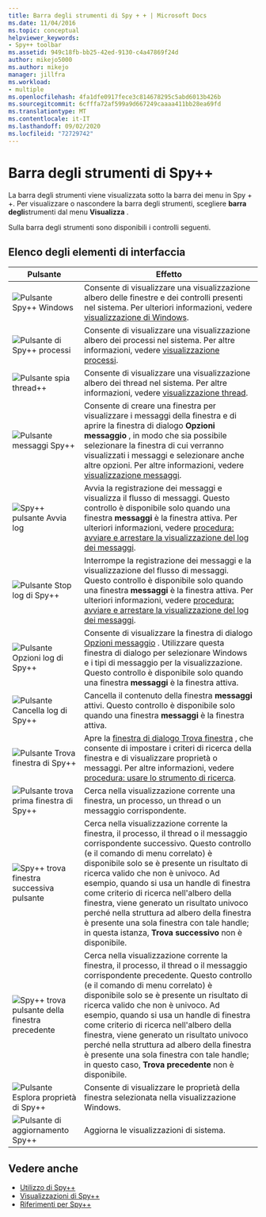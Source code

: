```yaml
---
title: Barra degli strumenti di Spy + + | Microsoft Docs
ms.date: 11/04/2016
ms.topic: conceptual
helpviewer_keywords:
- Spy++ toolbar
ms.assetid: 949c18fb-bb25-42ed-9130-c4a47869f24d
author: mikejo5000
ms.author: mikejo
manager: jillfra
ms.workload:
- multiple
ms.openlocfilehash: 4fa1dfe0917fece3c814678295c5abd6013b426b
ms.sourcegitcommit: 6cfffa72af599a9d667249caaaa411bb28ea69fd
ms.translationtype: MT
ms.contentlocale: it-IT
ms.lasthandoff: 09/02/2020
ms.locfileid: "72729742"
---
```

# <a name="spy-toolbar"></a>Barra degli strumenti di Spy++
La barra degli strumenti viene visualizzata sotto la barra dei menu in Spy + +. Per visualizzare o nascondere la barra degli strumenti, scegliere **barra degli**strumenti dal menu **Visualizza** .

 Sulla barra degli strumenti sono disponibili i controlli seguenti.

## <a name="uielement-list"></a>Elenco degli elementi di interfaccia

|Pulsante|Effetto|
|------------|------------|
|![Pulsante Spy&#43;&#43; Windows](../debugger/media/icon_spy--_windows.gif "Icon_Spy + + _Windows")|Consente di visualizzare una visualizzazione albero delle finestre e dei controlli presenti nel sistema. Per ulteriori informazioni, vedere [visualizzazione di Windows](../debugger/windows-view.md).|
|![Pulsante di Spy&#43;&#43; processi](../debugger/media/icon_spy--_processes.gif "Icon_Spy + + _Processes")|Consente di visualizzare una visualizzazione albero dei processi nel sistema. Per altre informazioni, vedere [visualizzazione processi](../debugger/processes-view.md).|
|![Pulsante spia thread&#43;&#43; ](../debugger/media/icon_spy--_threads.gif "Icon_Spy + + _Threads")|Consente di visualizzare una visualizzazione albero dei thread nel sistema. Per altre informazioni, vedere [visualizzazione thread](../debugger/threads-view.md).|
|![Pulsante messaggi Spy&#43;&#43; ](../debugger/media/icon_spy--_messages.gif "Icon_Spy + + _Messages")|Consente di creare una finestra per visualizzare i messaggi della finestra e di aprire la finestra di dialogo **Opzioni messaggio** , in modo che sia possibile selezionare la finestra di cui verranno visualizzati i messaggi e selezionare anche altre opzioni. Per altre informazioni, vedere [visualizzazione messaggi](../debugger/messages-view.md).|
|![Spy&#43;&#43; pulsante Avvia log](../debugger/media/icon_spy--_startlog.gif "Icon_Spy + + _StartLog")|Avvia la registrazione dei messaggi e visualizza il flusso di messaggi. Questo controllo è disponibile solo quando una finestra **messaggi** è la finestra attiva. Per ulteriori informazioni, vedere [procedura: avviare e arrestare la visualizzazione del log dei messaggi](../debugger/how-to-start-and-stop-the-message-log-display.md).|
|![Pulsante Stop log di Spy&#43;&#43; ](../debugger/media/icon_spy--_stoplog.gif "Icon_Spy + + _StopLog")|Interrompe la registrazione dei messaggi e la visualizzazione del flusso di messaggi. Questo controllo è disponibile solo quando una finestra **messaggi** è la finestra attiva. Per ulteriori informazioni, vedere [procedura: avviare e arrestare la visualizzazione del log dei messaggi](../debugger/how-to-start-and-stop-the-message-log-display.md).|
|![Pulsante Opzioni log di Spy&#43;&#43; ](../debugger/media/icon_spy--_logoptions.gif "Icon_Spy + + _LogOptions")|Consente di visualizzare la finestra di dialogo [Opzioni messaggio](../debugger/message-options-dialog-box.md) . Utilizzare questa finestra di dialogo per selezionare Windows e i tipi di messaggio per la visualizzazione. Questo controllo è disponibile solo quando una finestra **messaggi** è la finestra attiva.|
|![Pulsante Cancella log di Spy&#43;&#43; ](../debugger/media/spy--_clearlog.gif "_ClearLog di Spy + +")|Cancella il contenuto della finestra **messaggi** attivi. Questo controllo è disponibile solo quando una finestra **messaggi** è la finestra attiva.|
|![Pulsante Trova finestra di Spy&#43;&#43; ](../debugger/media/icon_spy--_findwindow.gif "Icon_Spy + + _FindWindow")|Apre la [finestra di dialogo Trova finestra](../debugger/find-window-dialog-box.md) , che consente di impostare i criteri di ricerca della finestra e di visualizzare proprietà o messaggi. Per altre informazioni, vedere [procedura: usare lo strumento di ricerca](../debugger/how-to-use-the-finder-tool.md).|
|![Pulsante trova prima finestra di Spy&#43;&#43; ](../debugger/media/icon_spy--_window.gif "Icon_Spy + + _Window")|Cerca nella visualizzazione corrente una finestra, un processo, un thread o un messaggio corrispondente.|
|![Spy&#43;&#43; trova finestra successiva pulsante](../debugger/media/icon_spy--_nextwindow.gif "Icon_Spy + + _NextWindow")|Cerca nella visualizzazione corrente la finestra, il processo, il thread o il messaggio corrispondente successivo. Questo controllo (e il comando di menu correlato) è disponibile solo se è presente un risultato di ricerca valido che non è univoco. Ad esempio, quando si usa un handle di finestra come criterio di ricerca nell'albero della finestra, viene generato un risultato univoco perché nella struttura ad albero della finestra è presente una sola finestra con tale handle; in questa istanza, **Trova successivo** non è disponibile.|
|![Spy&#43;&#43; trova pulsante della finestra precedente](../debugger/media/icon_spy--_prevwindow.gif "Icon_Spy + + _PrevWindow")|Cerca nella visualizzazione corrente la finestra, il processo, il thread o il messaggio corrispondente precedente. Questo controllo (e il comando di menu correlato) è disponibile solo se è presente un risultato di ricerca valido che non è univoco. Ad esempio, quando si usa un handle di finestra come criterio di ricerca nell'albero della finestra, viene generato un risultato univoco perché nella struttura ad albero della finestra è presente una sola finestra con tale handle; in questo caso, **Trova precedente** non è disponibile.|
|![Pulsante Esplora proprietà di Spy&#43;&#43; ](../debugger/media/icon_spy--_propexp.gif "Icon_Spy + + _PropExp")|Consente di visualizzare le proprietà della finestra selezionata nella visualizzazione Windows.|
|![Pulsante di aggiornamento Spy&#43;&#43; ](../debugger/media/icon_spy--_refresh.gif "Icon_Spy + + _Refresh")|Aggiorna le visualizzazioni di sistema.|

## <a name="see-also"></a>Vedere anche
- [Utilizzo di Spy++](../debugger/using-spy-increment.md)
- [Visualizzazioni di Spy++](../debugger/spy-increment-views.md)
- [Riferimenti per Spy++](../debugger/spy-increment-reference.md)
